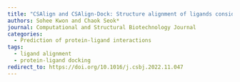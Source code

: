 ```yaml
---
title: "CSAlign and CSAlign-Dock: Structure alignment of ligands considering full flexibility and application to protein-ligand docking"
authors: Sohee Kwon and Chaok Seok*
journal: Computational and Structural Biotechnology Journal
categories:
  - Prediction of protein-ligand interactions
tags:
  - ligand alignment
  - protein-ligand docking
redirect_to: https://doi.org/10.1016/j.csbj.2022.11.047
---
```

